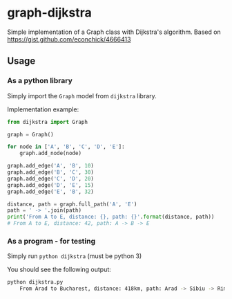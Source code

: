 # graph-dijkstra
Simple implementation of a Graph class with Dijkstra's algorithm.
Based on https://gist.github.com/econchick/4666413

## Usage

### As a python library
Simply import the `Graph` model from `dijkstra` library.

Implementation example:
```python
from dijkstra import Graph

graph = Graph()

for node in ['A', 'B', 'C', 'D', 'E']:
    graph.add_node(node)

graph.add_edge('A', 'B', 10)
graph.add_edge('B', 'C', 30)
graph.add_edge('C', 'D', 20)
graph.add_edge('D', 'E', 15)
graph.add_edge('E', 'B', 32)

distance, path = graph.full_path('A', 'E')
path = ' -> '.join(path)
print('From A to E, distance: {}, path: {}'.format(distance, path))
# From A to E, distance: 42, path: A -> B -> E
```

### As a program - for testing
Simply run `python dijkstra` (must be python 3)

You should see the following output:
```sh
python dijkstra.py
    From Arad to Bucharest, distance: 418km, path: Arad -> Sibiu -> Rimnicu Vilcea -> Pitesti -> Bucharest
```
